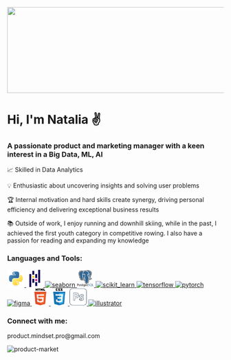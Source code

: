 <div id="header" align="left">
  <img src="https://media.giphy.com/media/v1.Y2lkPTc5MGI3NjExdTF3Zm96OHI2NDV5Y3ZqbGQ2aGZ5MHQybXdxYjMxN2tvaHQ0dGFhcyZlcD12MV9pbnRlcm5hbF9naWZfYnlfaWQmY3Q9Zw/YTKtvug3v2nxiQcAlp/giphy.gif" height="200" width="900"/>
</div>

<h1 align="left">Hi, I'm Natalia ✌️</h1>
<h3 align="left">A passionate product and marketing manager with a keen interest in a Big Data, ML, AI</h3>



 <p>📈  Skilled in Data Analytics</p>
 <p>💡  Enthusiastic about uncovering insights and solving user problems</p>
 <p>🏆  Internal motivation and hard skills create synergy, driving personal efficiency and delivering exceptional business results</p>
 <p>📚  Outside of work, I enjoy running and downhill skiing, while in the past, I achieved the first youth category in competitive rowing. I also have a passion for reading and expanding my knowledge</p>


<h3 align="left">Languages and Tools:</h3>
<p align="left"> <a href="https://www.python.org" target="_blank" rel="noreferrer"> <img src="https://raw.githubusercontent.com/devicons/devicon/master/icons/python/python-original.svg" alt="python" width="40" height="40"/> </a> <a href="https://pandas.pydata.org/" target="_blank" rel="noreferrer"> <img src="https://raw.githubusercontent.com/devicons/devicon/2ae2a900d2f041da66e950e4d48052658d850630/icons/pandas/pandas-original.svg" alt="pandas" width="40" height="40"/> </a> <a href="https://seaborn.pydata.org/" target="_blank" rel="noreferrer"> <img src="https://seaborn.pydata.org/_images/logo-mark-lightbg.svg" alt="seaborn" width="40" height="40"/> </a> <a href="https://www.postgresql.org" target="_blank" rel="noreferrer"> <img src="https://raw.githubusercontent.com/devicons/devicon/master/icons/postgresql/postgresql-original-wordmark.svg" alt="postgresql" width="40" height="40"/> </a> <a href="https://scikit-learn.org/" target="_blank" rel="noreferrer"> <img src="https://upload.wikimedia.org/wikipedia/commons/0/05/Scikit_learn_logo_small.svg" alt="scikit_learn" width="40" height="40"/> </a> 
 <a href="https://www.tensorflow.org" target="_blank" rel="noreferrer"> <img src="https://www.vectorlogo.zone/logos/tensorflow/tensorflow-icon.svg" alt="tensorflow" width="40" height="40"/> </a> <a href="https://pytorch.org/" target="_blank" rel="noreferrer"> <img src="https://www.vectorlogo.zone/logos/pytorch/pytorch-icon.svg" alt="pytorch" width="40" height="40"/> </a>   </a> <a href="https://www.figma.com/" target="_blank" rel="noreferrer"> <img src="https://www.vectorlogo.zone/logos/figma/figma-icon.svg" alt="figma" width="40" height="40"/> </a> <a href="https://www.w3.org/html/" target="_blank" rel="noreferrer"> <img src="https://raw.githubusercontent.com/devicons/devicon/master/icons/html5/html5-original-wordmark.svg" alt="html5" width="40" height="40"/> </a>  <a href="https://www.w3schools.com/css/" target="_blank" rel="noreferrer"> <img src="https://raw.githubusercontent.com/devicons/devicon/master/icons/css3/css3-original-wordmark.svg" alt="css3" width="40" height="40"/> <a href="https://www.photoshop.com/en" target="_blank" rel="noreferrer"> <img src="https://raw.githubusercontent.com/devicons/devicon/master/icons/photoshop/photoshop-line.svg" alt="photoshop" width="40" height="40"/> </a> <a href="https://www.adobe.com/in/products/illustrator.html" target="_blank" rel="noreferrer"> <img src="https://www.vectorlogo.zone/logos/adobe_illustrator/adobe_illustrator-icon.svg" alt="illustrator" width="40" height="40"/> </a>  </p>



<h3 align="left">Connect with me:</h3>
<p align="left"> product.mindset.pro@gmail.com
</p>


<p align="left"> <img src="https://komarev.com/ghpvc/?username=product-market&label=Profile%20views&color=0e75b6&style=flat" alt="product-market" /> </p>
